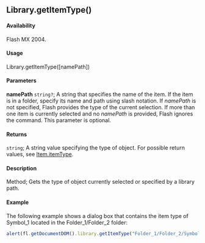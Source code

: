 ## Library.getItemType()

#### Availability

Flash MX 2004.

#### Usage

Library.getItemType([namePath])

#### Parameters

**namePath** `string?`; A string that specifies the name of the item. If the item is in a folder, specify its name and path using slash notation. If *namePath* is not specified, Flash provides the type of the current selection. If more than one item is currently selected and no *namePath* is provided, Flash ignores the command. This parameter is optional.

#### Returns

`string`; A string value specifying the type of object. For possible return values, see [Item.itemType](../Item_object/Item4.md).

#### Description

Method; Gets the type of object currently selected or specified by a library path.

#### Example

The following example shows a dialog box that contains the item type of Symbol_1 located in the Folder_1/Folder_2 folder:

```javascript
alert(fl.getDocumentDOM().library.getItemType("Folder_1/Folder_2/Symbol_1"));
```

